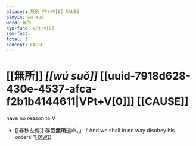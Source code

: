 ```yaml
---
aliases: 無所 VPt+V[0] CAUSE
pinyin: wú suǒ
word: 無所
syn-func: VPt+V[0]
sem-feat: 
total: 1
concept: CAUSE 
---
```

# [[無所]] *[[wú suǒ]]*  [[uuid-7918d628-430e-4537-afca-f2b1b4144611|VPt+V[0]]] [[CAUSE]]
have no reason to V
 - [[春秋左傳]] 群臣**無所**逃命。」 / And we shall in no way disobey his orders!"[HXWD](https://hxwd.org/textview.html?location=KR1e0001_tls_007-235a.1)